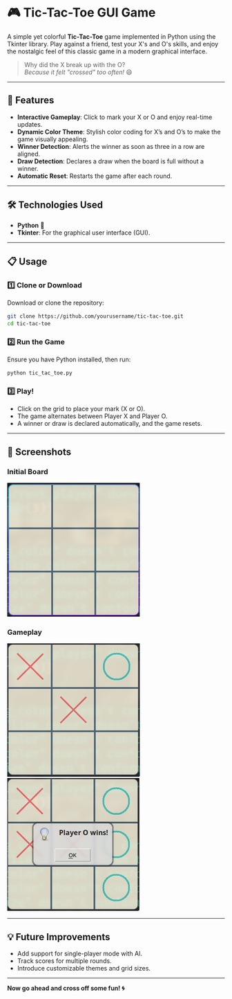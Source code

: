 # 🎮 Tic-Tac-Toe GUI Game

A simple yet colorful **Tic-Tac-Toe** game implemented in Python using the Tkinter library. Play against a friend, test your X's and O's skills, and enjoy the nostalgic feel of this classic game in a modern graphical interface.

> Why did the X break up with the O?  
> _Because it felt "crossed" too often!_ 😄

---

## 📸 Features

- **Interactive Gameplay**: Click to mark your X or O and enjoy real-time updates.
- **Dynamic Color Theme**: Stylish color coding for X’s and O’s to make the game visually appealing.
- **Winner Detection**: Alerts the winner as soon as three in a row are aligned.
- **Draw Detection**: Declares a draw when the board is full without a winner.
- **Automatic Reset**: Restarts the game after each round.

---

## 🛠️ Technologies Used

- **Python** 🐍
- **Tkinter**: For the graphical user interface (GUI).

---

## 📋 Usage

<!-- TODO: Add github repo link-->

### 1️⃣ Clone or Download

Download or clone the repository:

```bash
git clone https://github.com/yourusername/tic-tac-toe.git
cd tic-tac-toe
```

### 2️⃣ Run the Game

Ensure you have Python installed, then run:

```bash
python tic_tac_toe.py
```

### 3️⃣ Play!

- Click on the grid to place your mark (X or O).
- The game alternates between Player X and Player O.
- A winner or draw is declared automatically, and the game resets.

---

## 📸 Screenshots

### Initial Board

![Initial Board](./Images/1.png)

### Gameplay

![Gameplay Screenshot](./Images/2.png)
![Gameplay Screenshot](./Images/3.png)

---

## 💡 Future Improvements

- Add support for single-player mode with AI.
- Track scores for multiple rounds.
- Introduce customizable themes and grid sizes.

---

**Now go ahead and cross off some fun! 🌀**
